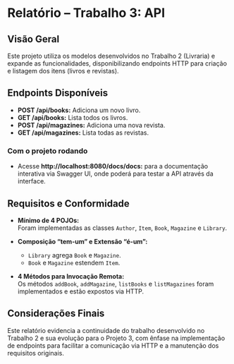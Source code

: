 # Relatório – Trabalho 3: API

## Visão Geral

Este projeto utiliza os modelos desenvolvidos no Trabalho 2 (Livraria) e expande as funcionalidades, disponibilizando endpoints HTTP para criação e listagem dos itens (livros e revistas).

## Endpoints Disponíveis

- **POST /api/books:** Adiciona um novo livro.
- **GET /api/books:** Lista todos os livros.
- **POST /api/magazines:** Adiciona uma nova revista.
- **GET /api/magazines:** Lista todas as revistas.

### Com o projeto rodando

- Acesse **http://localhost:8080/docs/docs:** para a documentação interativa via Swagger UI, onde poderá para testar a API através da interface.

## Requisitos e Conformidade

- **Mínimo de 4 POJOs:**  
  Foram implementadas as classes `Author`, `Item`, `Book`, `Magazine` e `Library`.

- **Composição “tem-um” e Extensão “é-um”:**

  - `Library` agrega `Book` e `Magazine`.
  - `Book` e `Magazine` estendem `Item`.

- **4 Métodos para Invocação Remota:**  
  Os métodos `addBook`, `addMagazine`, `listBooks` e `listMagazines` foram implementados e estão expostos via HTTP.

## Considerações Finais

Este relatório evidencia a continuidade do trabalho desenvolvido no Trabalho 2 e sua evolução para o Projeto 3, com ênfase na implementação de endpoints para facilitar a comunicação via HTTP e a manutenção dos requisitos originais.
